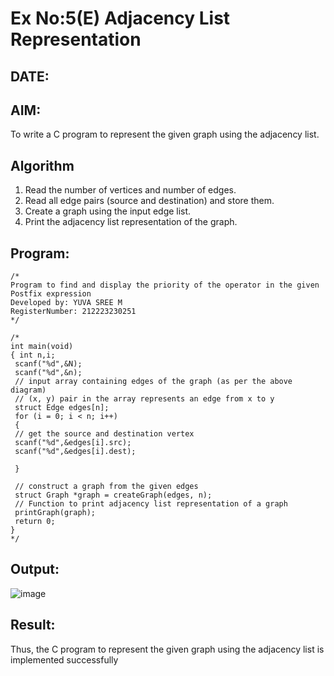 # Ex No:5(E) Adjacency List Representation
## DATE:
## AIM:
To write a C program to represent the given graph using the adjacency list.

## Algorithm
1. Read the number of vertices and number of edges.
2. Read all edge pairs (source and destination) and store them.
3. Create a graph using the input edge list.
4. Print the adjacency list representation of the graph.
## Program:
```
/*
Program to find and display the priority of the operator in the given Postfix expression
Developed by: YUVA SREE M
RegisterNumber: 212223230251
*/
```
```
/*
int main(void)
{ int n,i;
 scanf("%d",&N);
 scanf("%d",&n);
 // input array containing edges of the graph (as per the above diagram)
 // (x, y) pair in the array represents an edge from x to y
 struct Edge edges[n];
 for (i = 0; i < n; i++)
 {
 // get the source and destination vertex
 scanf("%d",&edges[i].src);
 scanf("%d",&edges[i].dest);
 
 }
 
 // construct a graph from the given edges
 struct Graph *graph = createGraph(edges, n);
 // Function to print adjacency list representation of a graph
 printGraph(graph);
 return 0;
}
*/
```

## Output:

![image](https://github.com/user-attachments/assets/5d993f99-91c5-4acb-bc6d-37fefd02546f)

 
## Result:
Thus, the C program to represent the given graph using the adjacency list is implemented successfully
